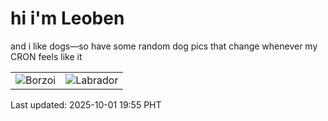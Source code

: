 # hi i'm Leoben

and i like dogs—so have some random dog pics that change whenever my CRON feels like it

|  |  |
|--------|----------|
| ![Borzoi](https://random-dog-vercel.vercel.app/api/random-borzoi?v=1759319743) | ![Labrador](https://random-dog-vercel.vercel.app/api/random-labrador?v=1759319743) |

Last updated: 2025-10-01 19:55 PHT
